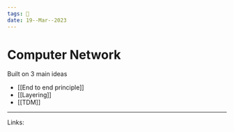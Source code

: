 ```yaml
---
tags: 🌱
date: 19--Mar--2023
---
```


# Computer Network

Built on 3 main ideas
- [[End to end principle]]
- [[Layering]]
- [[TDM]]

---
Links: 